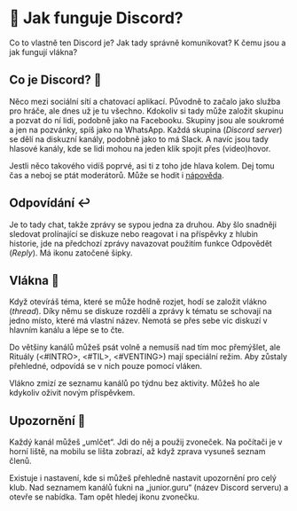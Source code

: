 # 💬 Jak funguje Discord?
Co to vlastně ten Discord je? Jak tady správně komunikovat? K čemu jsou a jak fungují vlákna?

## Co je Discord? 👾
Něco mezi sociální sítí a chatovací aplikací. Původně to začalo jako služba pro hráče, ale dnes už je tu všechno. Kdokoliv si tady může založit skupinu a pozvat do ní lidi, podobně jako na Facebooku. Skupiny jsou ale soukromé a jen na pozvánky, spíš jako na WhatsApp. Každá skupina (_Discord server_) se dělí na diskuzní kanály, podobně jako to má Slack. A navíc jsou tady hlasové kanály, kde se lidi mohou na jeden klik spojit přes (video)hovor.

Jestli něco takového vidíš poprvé, asi ti z toho jde hlava kolem. Dej tomu čas a neboj se ptát moderátorů. Může se hodit i [nápověda](https://support.discord.com/hc/en-us/categories/200404398).

## Odpovídání ↩️
Je to tady chat, takže zprávy se sypou jedna za druhou. Aby šlo snadněji sledovat prolínající se diskuze nebo reagovat i na příspěvky z hlubin historie, jde na předchozí zprávy navazovat použitím funkce Odpovědět (_Reply_). Má ikonu zatočené šipky.

## Vlákna 🧵
Když otevíráš téma, které se může hodně rozjet, hodí se založit vlákno (_thread_). Díky němu se diskuze rozdělí a zprávy k tématu se schovají na jedno místo, které má vlastní název. Nemotá se přes sebe víc diskuzí v hlavním kanálu a lépe se to čte.

Do většiny kanálů můžeš psát volně a nemusíš nad tím moc přemýšlet, ale Rituály (<#INTRO>, <#TIL>, <#VENTING>) mají speciální režim. Aby zůstaly přehledné, odpovídá se v nich pouze pomocí vláken.

Vlákno zmizí ze seznamu kanálů po týdnu bez aktivity. Můžeš ho ale kdykoliv oživit novým příspěvkem.

## Upozornění 🔕
Každý kanál můžeš „umlčet“. Jdi do něj a použij zvoneček. Na počítači je v horní liště, na mobilu se lišta zobrazí, až když zprava vysuneš seznam členů.

Existuje i nastavení, kde si můžeš přehledně nastavit upozornění pro celý klub. Nad seznamem kanálů ťukni na „junior.guru“ (název Discord serveru) a otevře se nabídka. Tam opět hledej ikonu zvonečku.
